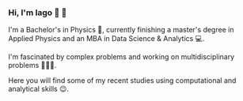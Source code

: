 ### Hi, I'm Iago 👋 🧑‍

I'm a Bachelor's in Physics 🔭, currently finishing a master's degree in Applied Physics and an MBA in Data Science & Analytics 💻.

I'm fascinated by complex problems and working on multidisciplinary problems 🧑‍🤝‍🧑. 

Here you will find some of my recent studies using computational and analytical skills 😉. 

<!--
**iagonb/iagonb** is a ✨ _special_ ✨ repository because its `README.md` (this file) appears on your GitHub profile.

Here are some ideas to get you started:

- 🔭 I’m currently working on ...
- 🌱 I’m currently learning ...
- 👯 I’m looking to collaborate on ...
- 🤔 I’m looking for help with ...
- 💬 Ask me about ...
- 📫 How to reach me: ...
- 😄 Pronouns: ...
- ⚡ Fun fact: ...
-->
